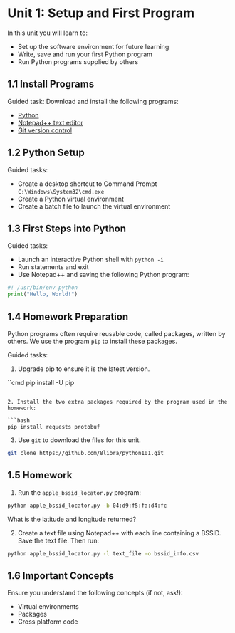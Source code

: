 # Unit 1: Setup and First Program

In this unit you will learn to:
- Set up the software environment for future learning
- Write, save and run your first Python program
- Run Python programs supplied by others

## 1.1 Install Programs

Guided task: Download and install the following programs:
- [Python](https://www.python.org/downloads/)
- [Notepad++ text editor](https://notepad-plus-plus.org/downloads/v8.7.8/)
- [Git version control](https://git-scm.com/downloads/win)

## 1.2 Python Setup

Guided tasks:
- Create a desktop shortcut to Command Prompt `C:\Windows\System32\cmd.exe`
- Create a Python virtual environment
- Create a batch file to launch the virtual environment

## 1.3 First Steps into Python

Guided tasks:
- Launch an interactive Python shell with `python -i`
- Run statements and exit
- Use Notepad++ and saving the following Python program:

```python
#! /usr/bin/env python
print("Hello, World!")
```

## 1.4 Homework Preparation

Python programs often require reusable code, called packages, written by others. We use the program `pip` to install these packages.

Guided tasks:
1. Upgrade pip to ensure it is the latest version.

``cmd
pip install -U pip
```

2. Install the two extra packages required by the program used in the homework:

```bash
pip install requests protobuf
```

3. Use `git` to download the files for this unit.

```bash
git clone https://github.com/8libra/python101.git
```

## 1.5 Homework

1. Run the `apple_bssid_locator.py` program:

```bash
python apple_bssid_locator.py -b 04:d9:f5:fa:d4:fc
```

What is the latitude and longitude returned?

2. Create a text file using Notepad++ with each line containing a BSSID. Save the text file. Then run:

```bash
python apple_bssid_locator.py -l text_file -o bssid_info.csv
```

## 1.6 Important Concepts

Ensure you understand the following concepts (if not, ask!):

- Virtual environments
- Packages
- Cross platform code
